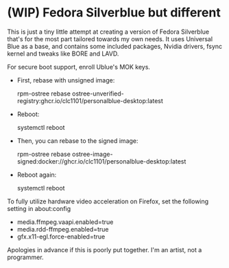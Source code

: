# (WIP) Fedora Silverblue but different

This is just a tiny little attempt at creating a version of Fedora Silverblue that's for the most part tailored towards my own needs. It uses Universal Blue as a base, and contains some included packages, Nvidia drivers, fsync kernel and tweaks like BORE and LAVD.

For secure boot support, enroll Ublue's MOK keys.

- First, rebase with unsigned image:

  rpm-ostree rebase ostree-unverified-registry:ghcr.io/clc1101/personalblue-desktop:latest

- Reboot:

  systemctl reboot

- Then, you can rebase to the signed image:

  rpm-ostree rebase ostree-image-signed:docker://ghcr.io/clc1101/personalblue-desktop:latest

- Reboot again:

  systemctl reboot

To fully utilize hardware video acceleration on Firefox, set the following setting in about:config

- media.ffmpeg.vaapi.enabled=true
- media.rdd-ffmpeg.enabled=true
- gfx.x11-egl.force-enabled=true


Apologies in advance if this is poorly put together. I'm an artist, not a programmer.
